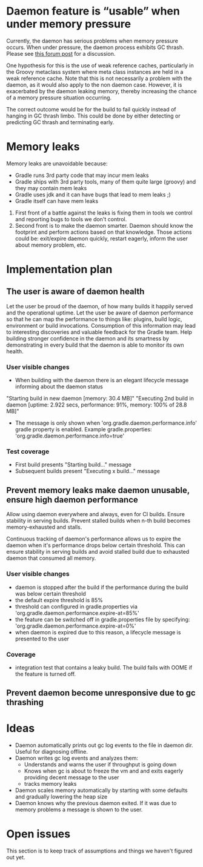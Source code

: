 # Daemon feature is “usable” when under memory pressure

Currently, the daemon has serious problems when memory pressure occurs.
When under pressure, the daemon process exhibits GC thrash.
Please see [this forum post](http://forums.gradle.org/gradle/topics/gradle_daemon_becomes_very_slow_when_the_heap_is_nearly_out_of_memory_its_running_full_gcs_almost_back_to) for a discussion.

One hypothesis for this is the use of weak reference caches, particularly in the Groovy metaclass system where meta class instances are held in a weak reference cache.
Note that this is not necessarily a problem with the daemon, as it would also apply to the non daemon case.
However, it is exacerbated by the daemon leaking memory, thereby increasing the chance of a memory pressure situation occurring.

The correct outcome would be for the build to fail quickly instead of hanging in GC thrash limbo.
This could be done by either detecting or predicting GC thrash and terminating early.

# Memory leaks

Memory leaks are unavoidable because:

- Gradle runs 3rd party code that may incur mem leaks
- Gradle ships with 3rd party tools, many of them quite large (groovy) and they may contain mem leaks
- Gradle uses jdk and it can have bugs that lead to mem leaks ;)
- Gradle itself can have mem leaks

1. First front of a battle against the leaks is fixing them in tools we control and reporting bugs to tools we don't control.
2. Second front is to make the daemon smarter. Daemon should know the footprint and perform actions based on that knowledge.
   Those actions could be: exit/expire daemon quickly, restart eagerly, inform the user about memory problem, etc.

# Implementation plan

## The user is aware of daemon health

Let the user be proud of the daemon, of how many builds it happily served and the operational uptime.
Let the user be aware of daemon performance so that he can map the performance to things like:
plugins, build logic, environment or build invocations.
Consumption of this information may lead to interesting discoveries and valuable feedback for the Gradle team.
Help building stronger confidence in the daemon and its smartness by demonstrating
in every build that the daemon is able to monitor its own health.

### User visible changes

- When building with the daemon there is an elegant lifecycle message informing about the daemon status

"Starting build in new daemon [memory: 30.4 MB]"
"Executing 2nd build in daemon [uptime: 2.922 secs, performance: 91%, memory: 100% of 28.8 MB]"

- The message is only shown when 'org.gradle.daemon.performance.info' gradle property is enabled.
Example gradle.properties: 'org.gradle.daemon.performance.info=true'

### Test coverage

- First build presents "Starting build..." message
- Subsequent builds present "Executing x build..." message

## Prevent memory leaks make daemon unusable, ensure high daemon performance

Allow using daemon everywhere and always, even for CI builds. Ensure stability in serving builds.
Prevent stalled builds when n-th build becomes memory-exhausted and stalls.

Continuous tracking of daemon's performance allows us to expire the daemon when it's performance drops below certain threshold.
This can ensure stability in serving builds and avoid stalled build due to exhausted daemon that consumed all memory.

### User visible changes

- daemon is stopped after the build if the performance during the build was below certain threshold
- the default expire threshold is 85%
- threshold can configured in gradle.properties via 'org.gradle.daemon.performance.expire-at=85%'
- the feature can be switched off in gradle.properties file by specifying: 'org.gradle.daemon.performance.expire-at=0%'
- when daemon is expired due to this reason, a lifecycle message is presented to the user

### Coverage

- integration test that contains a leaky build. The build fails with OOME if the feature is turned off.

## Prevent daemon become unresponsive due to gc thrashing

# Ideas

- Daemon automatically prints out gc log events to the file in daemon dir. Useful for diagnosing offline.
- Daemon writes gc log events and analyzes them:
    - Understands and warns the user if throughput is going down
    - Knows when gc is about to freeze the vm and and exits eagerly providing decent message to the user
    - tracks memory leaks
- Daemon scales memory automatically by starting with some defaults and gradually lowering the heap size
- Daemon knows why the previous daemon exited. If it was due to memory problems a message is shown to the user.

# Open issues

This section is to keep track of assumptions and things we haven't figured out yet.
